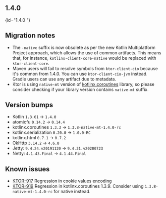 [//]: # (title: 1.4.0)
[//]: # (caption: Migrating 1.3.2 → 1.4.0)
[//]: # (category: quickstart)

## 1.4.0
{id="1.4.0 "}

## Migration notes

* The `-native` suffix is now obsolete as per the new Kotlin Multiplatform Project approach, which allows the use of common artifacts. This means that, for instance, `kotlinx-client-core-native` would be replaced with `ktor-client-core`.
* Maven users will fail to resolve symbols from `ktor-client-cio` because it's common from 1.4.0. You can use `ktor-client-cio-jvm` instead. Gradle users can use any artifact due to metadata.
* Ktor is using `native-mt` version of [kotlinx.coroutines](https://github.com/Kotlin/kotlinx.coroutines) library, so please consider checking if your library version contains `native-mt` suffix.

## Version bumps
* Kotlin `1.3.61` -> `1.4.0`
* atomicfu `0.14.2` -> `0.14.4`
* kotlinx.coroutines `1.3.3` -> `1.3.8-native-mt-1.4.0-rc`
* kotlinx.serialization `0.20.0` -> `1.0.0-RC`
* kotlinx.html `0.7.1` -> `0.7.2`
* OkHttp `3.14.2` -> `4.6.0` 
* Jetty: `9.4.24.v20191120` -> `9.4.31.v20200723`
* Netty: `4.1.43.Final` -> `4.1.44.Final`

## Known issues

* [KTOR-917](https://youtrack.jetbrains.com/issue/KTOR-917) Regression in cookie values encoding
* [KTOR-919](https://youtrack.jetbrains.com/issue/KTOR-919) Regression in kotlinx.coroutines 1.3.9. Consider using `1.3.8-native-mt-1.4.0-rc` for native instead.